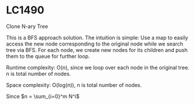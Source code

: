 # LC1490
Clone N-ary Tree

This is a BFS approach solution. The intuition is simple: Use a map to easily access the new node corresponding to the original node while we search tree via BFS. For each node, we create new nodes for its children and push them to the queue for further loop.

Runtime complexity: O(n), since we loop over each node in the original tree. n is total number of nodes.

Space complexity: O(log(n)), n is total number of nodes.

Since $n = \sum_{i=0}^m N^i$
